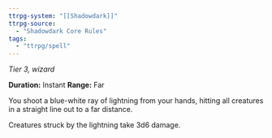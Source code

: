 ```yaml
---
ttrpg-system: "[[Shadowdark]]"
ttrpg-source: 
  - "Shadowdark Core Rules"
tags:
  - "ttrpg/spell"
---
```

*Tier 3, wizard*

**Duration:** Instant
**Range:** Far

You shoot a blue-white ray of lightning from your hands, hitting all creatures in a straight line out to a far distance.

Creatures struck by the lightning take 3d6 damage.


